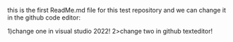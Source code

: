 ﻿this is the first ReadMe.md file for this test repository and we can change it in the github code editor:

1)change one in visual studio 2022!
2>change two in github texteditor!
